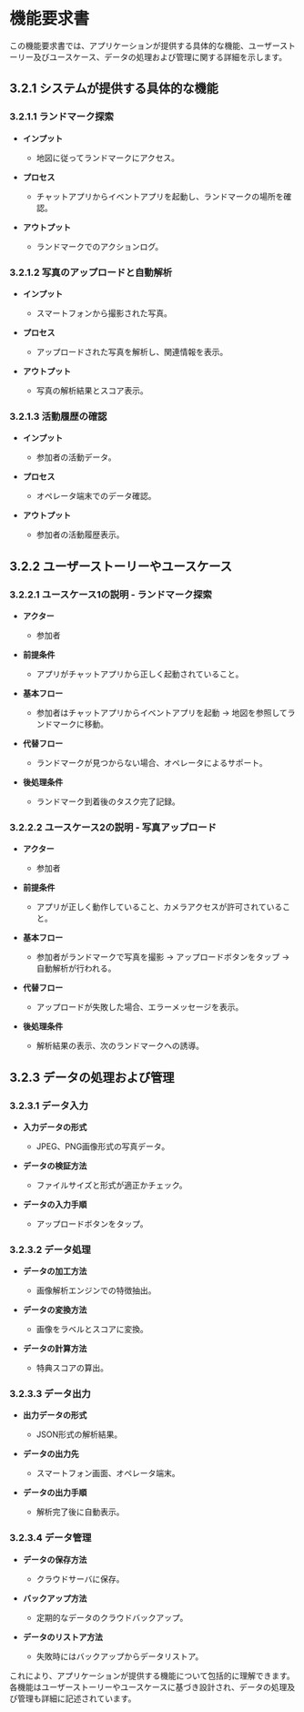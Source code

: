 # 機能要求書

この機能要求書では、アプリケーションが提供する具体的な機能、ユーザーストーリー及びユースケース、データの処理および管理に関する詳細を示します。

## 3.2.1 システムが提供する具体的な機能

### 3.2.1.1 ランドマーク探索

- **インプット**
  - 地図に従ってランドマークにアクセス。

- **プロセス**
  - チャットアプリからイベントアプリを起動し、ランドマークの場所を確認。

- **アウトプット**
  - ランドマークでのアクションログ。

### 3.2.1.2 写真のアップロードと自動解析

- **インプット**
  - スマートフォンから撮影された写真。

- **プロセス**
  - アップロードされた写真を解析し、関連情報を表示。

- **アウトプット**
  - 写真の解析結果とスコア表示。

### 3.2.1.3 活動履歴の確認

- **インプット**
  - 参加者の活動データ。

- **プロセス**
  - オペレータ端末でのデータ確認。

- **アウトプット**
  - 参加者の活動履歴表示。

## 3.2.2 ユーザーストーリーやユースケース

### 3.2.2.1 ユースケース1の説明 - ランドマーク探索

- **アクター**
  - 参加者

- **前提条件**
  - アプリがチャットアプリから正しく起動されていること。

- **基本フロー**
  - 参加者はチャットアプリからイベントアプリを起動 → 地図を参照してランドマークに移動。

- **代替フロー**
  - ランドマークが見つからない場合、オペレータによるサポート。

- **後処理条件**
  - ランドマーク到着後のタスク完了記録。

### 3.2.2.2 ユースケース2の説明 - 写真アップロード

- **アクター**
  - 参加者

- **前提条件**
  - アプリが正しく動作していること、カメラアクセスが許可されていること。

- **基本フロー**
  - 参加者がランドマークで写真を撮影 → アップロードボタンをタップ → 自動解析が行われる。

- **代替フロー**
  - アップロードが失敗した場合、エラーメッセージを表示。

- **後処理条件**
  - 解析結果の表示、次のランドマークへの誘導。

## 3.2.3 データの処理および管理

### 3.2.3.1 データ入力

- **入力データの形式**
  - JPEG、PNG画像形式の写真データ。

- **データの検証方法**
  - ファイルサイズと形式が適正かチェック。

- **データの入力手順**
  - アップロードボタンをタップ。

### 3.2.3.2 データ処理

- **データの加工方法**
  - 画像解析エンジンでの特徴抽出。

- **データの変換方法**
  - 画像をラベルとスコアに変換。

- **データの計算方法**
  - 特典スコアの算出。

### 3.2.3.3 データ出力

- **出力データの形式**
  - JSON形式の解析結果。

- **データの出力先**
  - スマートフォン画面、オペレータ端末。

- **データの出力手順**
  - 解析完了後に自動表示。

### 3.2.3.4 データ管理

- **データの保存方法**
  - クラウドサーバに保存。

- **バックアップ方法**
  - 定期的なデータのクラウドバックアップ。

- **データのリストア方法**
  - 失敗時にはバックアップからデータリストア。

これにより、アプリケーションが提供する機能について包括的に理解できます。各機能はユーザーストーリーやユースケースに基づき設計され、データの処理及び管理も詳細に記述されています。